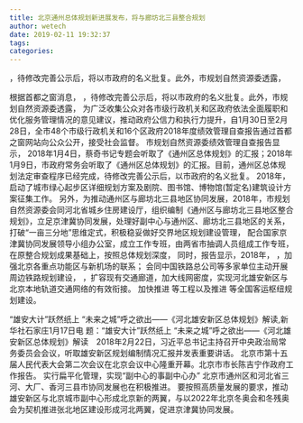 ```yaml
---
title: 北京通州总体规划新进展发布，将与廊坊北三县整合规划
author: wetech
date: 2019-02-11 19:32:37
tags: 
categories: 
---
```

，待修改完善公示后，将以市政府的名义批复。此外，市规划自然资源委透露，
<!-- more -->
根据首都之窗消息，
，待修改完善公示后，将以市政府的名义批复。此外，市规划自然资源委透露，
为广泛收集公众对各市级行政机关和区政府依法全面履职和优化服务管理情况的意见建议，推动政府公信力和执行力提升，自1月30日至2月28日，全市48个市级行政机关和16个区政府2018年度绩效管理自查报告通过首都之窗网站向公众公开，接受社会监督。
市规划自然资源委绩效管理自查报告显示，
2018年1月4日，蔡奇书记专题会听取了《通州区总体规划》的汇报；2018年1月9日，市政府常务会听取了《通州区总体规划》的汇报。目前，通州区总体规划法定审查程序已经完成，待修改完善公示后，以市政府的名义批复。
2018年，启动了城市绿心起步区详细规划方案及剧院、图书馆、博物馆(暂定名)建筑设计方案征集工作。
另外，为推动通州区与廊坊北三县地区协同发展，2018年，市规划自然资源委会同河北省城乡住房建设厅，组织编制《通州区与廊坊北三县地区整合规划》，立足京津冀协同发展，处理好副中心与通州区、廊坊北三县地区的关系，打破“一亩三分地”思维定式，积极稳妥做好交界地区规划建设管理，
配合国家京津冀协同发展领导小组办公室，成立工作专班，由两省市抽调人员组成工作专班，在原整合规划成果基础上，按照总体规划深度，
同时，报告显示，2018年，
，加强北京各重点功能区与新机场的联系；
会同中国铁路总公司等多家单位主动开展周边铁路规划建设，
，扩容现有交通廊道，加大线网密度，实现河北雄安新区与北京本地轨道交通网络的有效衔接。
加快推进
等工程以及推进
等全国客运枢纽规划建设。
 
 
“雄安大计”跃然纸上 “未来之城”呼之欲出——《河北雄安新区总体规划》解读,新华社石家庄1月17日电  题：“雄安大计”跃然纸上 “未来之城”呼之欲出——《河北雄安新区总体规划》解读　2018年2月22日，习近平总书记主持召开中央政治局常务委员会会议，听取雄安新区规划编制情况汇报并发表重要讲话。
北京市第十五届人民代表大会第二次会议在北京会议中心隆重开幕。北京市市长陈吉宁作政府工作报告。
实行扁平化管理，实现“副中心的事副中心办”
北京市通州区和河北省三河、大厂、香河三县市协同发展也在积极推进。
要按照高质量发展的要求，推动雄安新区与北京城市副中心形成北京新的两翼，与以2022年北京冬奥会和冬残奥会为契机推进张北地区建设形成河北两翼，促进京津冀协同发展。
